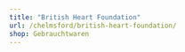 ```yaml
---
title: "British Heart Foundation"
url: /chelmsford/british-heart-foundation/
shop: Gebrauchtwaren
---
```

